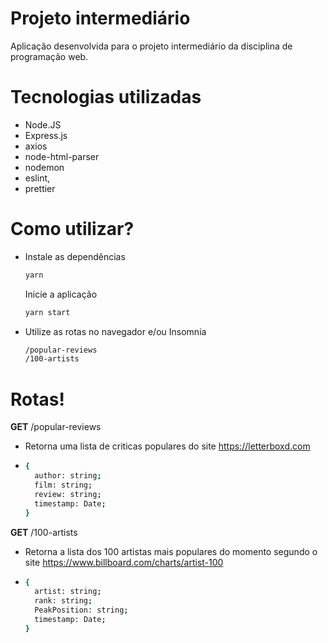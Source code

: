 # Projeto intermediário

Aplicação desenvolvida para o projeto intermediário da disciplina de programação web.

# Tecnologias utilizadas
  - Node.JS
  - Express.js
  - axios
  - node-html-parser
  - nodemon
  - eslint,
  - prettier

# Como utilizar?

  - Instale as dependências
    ```sh
    yarn
    ```
    Inicie a aplicação
    ```sh
    yarn start
    ```
  - Utilize as rotas no navegador e/ou Insomnia
    ```sh
    /popular-reviews
    /100-artists
    ```

# Rotas!

**GET** /popular-reviews
  - Retorna uma lista de criticas populares do site https://letterboxd.com
  - ```sh
    {
      author: string;
      film: string;
      review: string;
      timestamp: Date;
    }
    ```

**GET** /100-artists
  - Retorna a lista dos 100 artistas mais populares do momento segundo o site https://www.billboard.com/charts/artist-100
  - ```sh
    {
      artist: string;
      rank: string;
      PeakPosition: string;
      timestamp: Date;
    }
    ```
